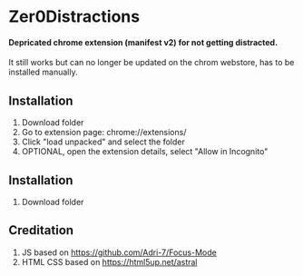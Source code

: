 # Zer0Distractions
#### Depricated chrome extension (manifest v2) for not getting distracted.
It still works but can no longer be updated on the chrom webstore, has to be installed manually.

## Installation
1. Download folder
2. Go to extension page: chrome://extensions/
3. Click "load unpacked" and select the folder
4. OPTIONAL, open the extension details, select "Allow in Incognito"

## Installation
1. Download folder


## Creditation
1. JS based on https://github.com/Adri-7/Focus-Mode
2. HTML CSS based on https://html5up.net/astral
